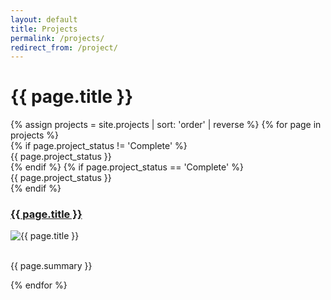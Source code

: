 ```yaml
---
layout: default
title: Projects
permalink: /projects/
redirect_from: /project/
---
```

<!-- Content Header (Page header) -->
<div class="content-header">
  <div class="container-fluid">
    <div class="row mb-2">
      <div class="col-12">
        <h1 class="m-0 text-dark">{{ page.title }}</h1>
      </div><!-- /.col -->
    </div><!-- /.row -->
  </div><!-- /.container-fluid -->
</div>
<!-- /.content-header -->
<div class="content">
    <div class="container-fluid">
        <div class="row">
        {% assign projects = site.projects | sort: 'order' | reverse %}
        {% for page in projects %}
            <div class="col-lg-4 col-md-6 col-sm-12">
                <div class="card">
                    {% if page.project_status != 'Complete' %}
                    <div class="ribbon-wrapper ribbon-lg">
                      <div class="ribbon bg-warning text-sm">
                        {{ page.project_status }}
                      </div>
                    </div>
                    {% endif %}
                    {% if page.project_status == 'Complete' %}
                    <div class="ribbon-wrapper ribbon-lg">
                      <div class="ribbon bg-success text-lg">
                        {{ page.project_status }}
                      </div>
                    </div>
                    {% endif %}
                    <div class="card-header">
                        <h3 class="card-title"><a href="{{ page.url }}">{{ page.title }}</a></h3>
                    </div>
                    <div class="card-body">
                        <img src="{{ page.featured_image | relative_url }}" class="product-image" alt="{{ page.title }}">
                        <br/><br/>
                        <p>{{ page.summary }}</p>                    
                    </div>
                </div>
            </div>
        {% endfor %}
        </div>
    </div>
</div>